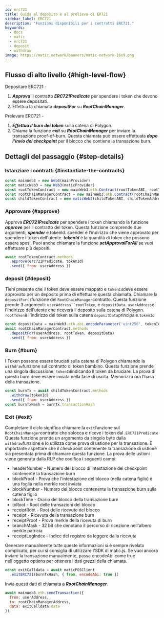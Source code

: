 ```yaml
---
id: erc721
title: Guida al deposito e al prelievo di ER721
sidebar_label: ERC721
description: "Funzioni disponibili per i contratti ERC721."
keywords:
  - docs
  - matic
  - erc721
  - deposit
  - withdraw
image: https://matic.network/banners/matic-network-16x9.png
---
```


## Flusso di alto livello {#high-level-flow}

Depositare ERC721 -

1. **_Approva_** il contratto **_ERC721Predicate_** per spendere i token che devono essere depositati.
2. Effettua la chiamata **_depositFor_** su **_RootChainManager_**.

Prelevare ERC721 -

1. **_Effettua il burn dei token_** sulla catena di Polygon.
2. Chiama la funzione **_exit_** su **_RootChainManager_** per inviare la transazione proof-of-burn. Questa chiamata può essere effettuata **_dopo l'invio del checkpoint_** per il blocco che contiene la transazione burn.

## Dettagli del passaggio {#step-details}

### Istanziare i contratti {#instantiate-the-contracts}
```js
const mainWeb3 = new Web3(mainProvider)
const maticWeb3 = new Web3(maticProvider)
const rootTokenContract = new mainWeb3.eth.Contract(rootTokenABI, rootTokenAddress)
const rootChainManagerContract = new mainWeb3.eth.Contract(rootChainManagerABI, rootChainManagerAddress)
const childTokenContract = new maticWeb3(childTokenABI, childTokenAddress)
```

### Approvare {#approve}
Approva **_ERC721Predicate_** per spendere i token chiamando la funzione **_approve_** per il contratto del token. Questa funzione comprende due argomenti, **_spender_** e tokenId. spender è l'indirizzo che viene approvato per spendere i token dell'utente. **_tokenId_** è la quantità di token che possono essere spesi. Puoi anche chiamare la funzione **_setApprovalForAll_** se vuoi effettuare più depositi.
```js
await rootTokenContract.methods
  .approve(erc721Predicate, tokenId)
  .send({ from: userAddress })
```

### deposit {#deposit}
Tieni presente che il token deve essere mappato e `tokenId`deve essere approvato per un deposito prima di effettuare questa chiamata.   Chiamare la `depositFor()`funzione del `RootChainManager`contratto. Questa funzione prende 3 argomenti: `userAddress``rootToken`, e `depositData`. `userAddress`è l'indirizzo dell'utente che riceverà il deposito sulla catena di Polygon. `rootToken`è l'indirizzo del token sulla catena `depositData`principale.`tokenId`
```js
const depositData = mainWeb3.eth.abi.encodeParameter('uint256', tokenId)
await rootChainManagerContract.methods
  .depositFor(userAddress, rootToken, depositData)
  .send({ from: userAddress })
```

### Burn {#burn}
I Token possono essere bruciati sulla catena di Polygon chiamando la `withdraw`funzione sul contratto di token bambino. Questa funzione prende una singola discussione, `tokenId`indicando il token da bruciare. La prova di questo burn deve essere inviata nella fase di uscita. Memorizza ora l'hash della transazione.
```js
const burnTx = await childTokenContract.methods
  .withdraw(tokenId)
  .send({ from: userAddress })
const burnTxHash = burnTx.transactionHash
```

### Exit {#exit}
Completare il ciclo significa chiamare la `exit`funzione sul `RootChainManager`contratto che sblocca e riceve i token dal .`ERC721Predicate` Questa funzione prende un argomento da singolo byte dalla `withdraw`funzione e lo utilizza come prova di ustione per la transazione. È importante aspettare che il checkpoint contenente la transazione di ustione sia presentata prima di chiamare questa funzione. La prova delle ustioni viene generata dalla RLP che codifica i seguenti campi:

- headerNumber - Numero del blocco di intestazione del checkpoint contenente la transazione burn
- blockProof - Prova che l'intestazione del blocco (nella catena figlio) è una foglia nella merkle root inviata
- blockNumber - Numero del blocco contenente la transazione burn sulla catena figlio
- blockTime - Orario del blocco della transazione burn
- txRoot - Root delle transazioni del blocco
- receiptRoot - Root delle ricevute del blocco
- receipt - Ricevuta della transazione burn
- receiptProof - Prova merkle della ricevuta di burn
- branchMask - 32 bit che denotano il percorso di ricezione nell'albero merkle patricia
- receiptLogIndex - Indice del registro da leggere dalla ricevuta

Generare manualmente tutte queste informazioni si è sempre rivelato complicato, per cui si consiglia di utilizzare l'SDK di matic.js. Se vuoi ancora inviare la transazione manualmente, passa encodeAbi come true nell'oggetto options per ottenere i dati grezzi della chiamata.

```js
const exitCalldata = await maticPOSClient
  .exitERC721(burnTxHash, { from, encodeAbi: true })
```

Invia questi dati di chiamata a **_RootChainManager_**.
```js
await mainWeb3.eth.sendTransaction({
  from: userAddress,
  to: rootChainManagerAddress,
  data: exitCalldata.data
})
```
